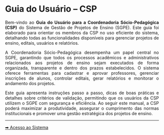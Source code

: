 # Guia do Usuário – CSP

<p align="justify">
Bem-vindo ao <b>Guia do Usuário para a Coordenadoria Sócio-Pedagógica (CSP)</b> do Sistema de Gestão de Projetos de Ensino (SGPE).  
Este guia foi elaborado para orientar os membros da CSP no uso eficiente do sistema, detalhando todas as funcionalidades disponíveis para gerenciar projetos de ensino, editais, usuários e relatórios.
</p>

<p align="justify">
A Coordenadoria Sócio-Pedagógica desempenha um papel central no SGPE, garantindo que todos os processos acadêmicos e administrativos relacionados aos projetos de ensino sejam executados de forma organizada, transparente e dentro dos prazos estabelecidos.  
O sistema oferece ferramentas para cadastrar e aprovar professores, gerenciar inscrições de alunos, controlar editais, gerar relatórios e monitorar o andamento dos projetos.
</p>

<p align="justify">
Este guia apresenta instruções passo a passo, dicas de boas práticas e detalhes sobre critérios de validação, permitindo que os usuários da CSP utilizem o SGPE com segurança e eficiência.  
Ao seguir este manual, a CSP poderá maximizar a produtividade, assegurar o cumprimento das normas institucionais e promover uma gestão estratégica dos projetos de ensino.
</p>

---

[➡ Acesso ao Sistema](login_csp.md)

